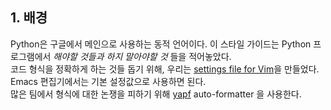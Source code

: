 <a id="background"></a>

## 1. 배경

Python은 구글에서 메인으로 사용하는 동적 언어이다. 이 스타일 가이드는 Python 프로그램에서 *해야할 것들과 하지 말아야할 것* 들을 적어놓았다. </br>
코드 형식을 정확하게 하는 것들 돕기 위해, 우리는 [settings file for Vim](google_python_style.vim)을 만들었다. </br>
Emacs 편집기에서는 기본 설정값으로 사용하면 된다.</br>
많은 팀에서 형식에 대한 논쟁을 피하기 위해 [yapf](https://github.com/google/yapf/) auto-formatter 을 사용한다. 
